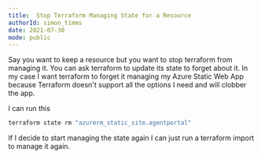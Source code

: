 ```yaml
---
title:  Stop Terraform Managing State for a Resource
authorId: simon_timms
date: 2021-07-30
mode: public
---
```




Say you want to keep a resource but you want to stop terraform from managing it. You can ask terraform to update its state to forget about it. In my case I want terraform to forget it managing my Azure Static Web App because Terraform doesn't support all the options I need and will clobber the app. 

I can run this 

```bash
terraform state rm "azurerm_static_site.agentportal"
```

If I decide to start managing the state again I can just run a terraform import to manage it again. 